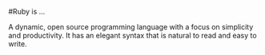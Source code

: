 #Ruby is ...

A dynamic, open source programming language with a focus on simplicity and productivity. It has an elegant syntax that is natural to read and easy to write.
        
        
        